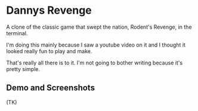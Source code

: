 # Dannys Revenge
 A clone of the classic game that swept the nation, Rodent's Revenge, in the terminal.

 I'm doing this mainly because I saw a youtube video on it and I thought it looked really fun to play and make.

 That's really all there is to it. I'm not going to bother writing because it's pretty simple.

## Demo and Screenshots
 (TK)